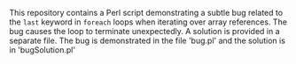 This repository contains a Perl script demonstrating a subtle bug related to the `last` keyword in `foreach` loops when iterating over array references. The bug causes the loop to terminate unexpectedly. A solution is provided in a separate file.  The bug is demonstrated in the file 'bug.pl' and the solution is in 'bugSolution.pl'